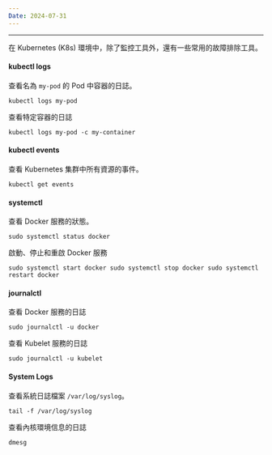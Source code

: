 ```yaml
---
Date: 2024-07-31
---
```

---
在 Kubernetes (K8s) 環境中，除了監控工具外，還有一些常用的故障排除工具。
#### kubectl logs
查看名為 `my-pod` 的 Pod 中容器的日誌。

```shell
kubectl logs my-pod
```
    
查看特定容器的日誌
```shell
kubectl logs my-pod -c my-container
```
#### kubectl events
查看 Kubernetes 集群中所有資源的事件。

```shell
kubectl get events
```
#### systemctl
查看 Docker 服務的狀態。

```shell
sudo systemctl status docker
```

啟動、停止和重啟 Docker 服務

```shell
sudo systemctl start docker sudo systemctl stop docker sudo systemctl restart docker
```
#### journalctl
查看 Docker 服務的日誌

```shell
sudo journalctl -u docker
```
    
查看 Kubelet 服務的日誌
```shell
sudo journalctl -u kubelet
```
#### System Logs
查看系統日誌檔案 `/var/log/syslog`。

```shell
tail -f /var/log/syslog
```

查看內核環境信息的日誌

```shell
dmesg
```
    
   